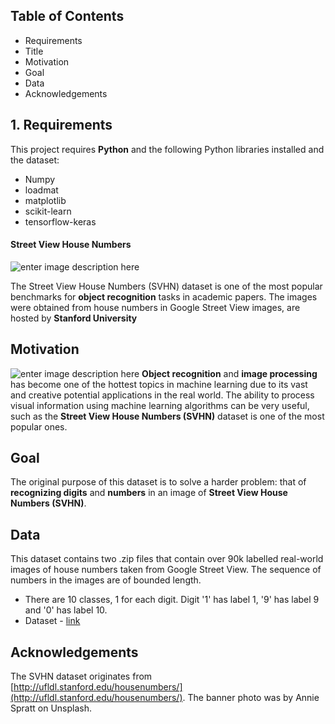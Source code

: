 ## Table of Contents

 - Requirements
 - Title
 - Motivation
 - Goal
 - Data
 -  Acknowledgements
## 1. Requirements
 This project requires **Python** and the following Python libraries installed and the dataset:
 
 - Numpy
 - loadmat
 - matplotlib
 - scikit-learn
 - tensorflow-keras

 #### **Street View House Numbers**
![enter image description here](https://beeps82.github.io/SVHN_CNN/figs/13.png)

The Street View House Numbers (SVHN) dataset is one of the most popular benchmarks for **object recognition** tasks in academic papers. The images were obtained from house numbers in Google Street View images, are hosted by **Stanford University**

 ## Motivation
 ![enter image description here](https://production-media.paperswithcode.com/datasets/SVHN-0000000424-c12734ed_mMXUnWD.jpg)
**Object recognition** and **image processing** has become one of the hottest topics in machine learning due to its vast and creative potential applications in the real world. The ability to process visual information using machine learning algorithms can be very useful, such as the **Street View House Numbers (SVHN)** dataset is one of the most popular ones.

 ## Goal
 The original purpose of this dataset is to solve a harder problem: that of **recognizing digits** and **numbers** in an image of **Street View House Numbers (SVHN)**.

## Data
This dataset contains two .zip files that contain over 90k labelled real-world images of house numbers taken from Google Street View. The sequence of numbers in the images are of bounded length.

-   There are 10 classes, 1 for each digit. Digit '1' has label 1, '9' has label 9 and '0' has label 10.
-  Dataset -  [link](https://www.kaggle.com/olgabelitskaya/svhn-digit-recognition)
## Acknowledgements
The SVHN dataset originates from [http://ufldl.stanford.edu/housenumbers/](http://ufldl.stanford.edu/housenumbers/). The banner photo was by Annie Spratt on Unsplash.
<!--stackedit_data:
eyJoaXN0b3J5IjpbMTM1NjA3MTI5MF19
-->
